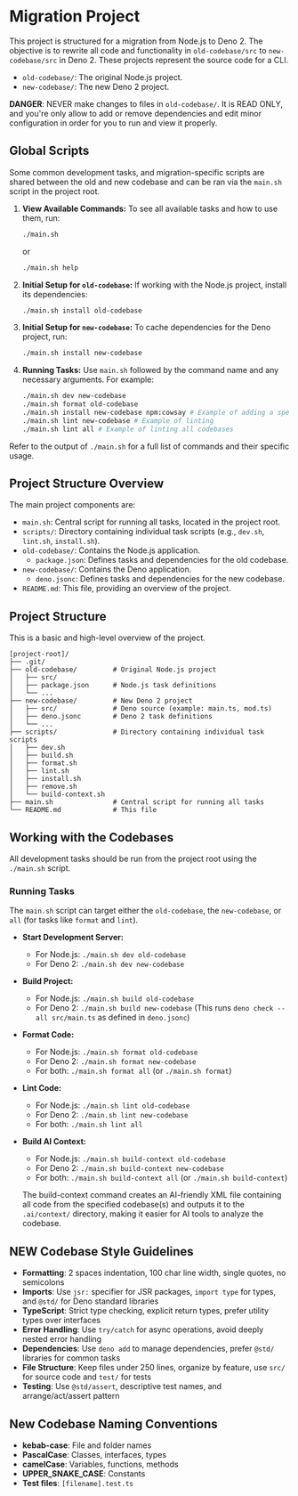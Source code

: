 # Migration Project

This project is structured for a migration from Node.js to Deno 2. The objective is to rewrite all code and functionality in `old-codebase/src` to `new-codebase/src` in Deno 2. These projects represent the source code for a CLI.

*   `old-codebase/`: The original Node.js project.
*   `new-codebase/`: The new Deno 2 project.

**DANGER**: NEVER make changes to files in `old-codebase/`. It is READ ONLY, and you're only allow to add or remove dependencies and edit minor configuration in order for you to run and view it properly.

## Global Scripts

Some common development tasks, and migration-specific scripts are shared between the old and new codebase and can be ran via the `main.sh` script in the project root.

1.  **View Available Commands:**
    To see all available tasks and how to use them, run:
    ```bash
    ./main.sh
    ```
    or
    ```bash
    ./main.sh help
    ```

2.  **Initial Setup for `old-codebase`:**
    If working with the Node.js project, install its dependencies:
    ```bash
    ./main.sh install old-codebase
    ```

3.  **Initial Setup for `new-codebase`:**
    To cache dependencies for the Deno project, run:
    ```bash
    ./main.sh install new-codebase
    ```

4.  **Running Tasks:**
    Use `main.sh` followed by the command name and any necessary arguments. For example:
    ```bash
    ./main.sh dev new-codebase
    ./main.sh format old-codebase
    ./main.sh install new-codebase npm:cowsay # Example of adding a specific package
    ./main.sh lint new-codebase # Example of linting
    ./main.sh lint all # Example of linting all codebases
    ```

Refer to the output of `./main.sh` for a full list of commands and their specific usage.

## Project Structure Overview

The main project components are:
*   `main.sh`: Central script for running all tasks, located in the project root.
*   `scripts/`: Directory containing individual task scripts (e.g., `dev.sh`, `lint.sh`, `install.sh`).
*   `old-codebase/`: Contains the Node.js application.
    *   `package.json`: Defines tasks and dependencies for the old codebase.
*   `new-codebase/`: Contains the Deno application.
    *   `deno.jsonc`: Defines tasks and dependencies for the new codebase.
*   `README.md`: This file, providing an overview of the project.

## Project Structure
This is a basic and high-level overview of the project.

```
[project-root]/
├── .git/
├── old-codebase/         # Original Node.js project
│   ├── src/
│   ├── package.json      # Node.js task definitions
│   └── ...
├── new-codebase/         # New Deno 2 project
│   ├── src/              # Deno source (example: main.ts, mod.ts)
│   ├── deno.jsonc        # Deno 2 task definitions
│   └── ...
├── scripts/              # Directory containing individual task scripts
│   ├── dev.sh
│   ├── build.sh
│   ├── format.sh
│   ├── lint.sh
│   ├── install.sh
│   ├── remove.sh
│   └── build-context.sh
├── main.sh               # Central script for running all tasks
└── README.md             # This file
```

## Working with the Codebases

All development tasks should be run from the project root using the `./main.sh` script.

### Running Tasks

The `main.sh` script can target either the `old-codebase`, the `new-codebase`, or `all` (for tasks like `format` and `lint`).

*   **Start Development Server:**
    *   For Node.js: `./main.sh dev old-codebase`
    *   For Deno 2: `./main.sh dev new-codebase`

*   **Build Project:**
    *   For Node.js: `./main.sh build old-codebase`
    *   For Deno 2: `./main.sh build new-codebase` (This runs `deno check --all src/main.ts` as defined in `deno.jsonc`)

*   **Format Code:**
    *   For Node.js: `./main.sh format old-codebase`
    *   For Deno 2: `./main.sh format new-codebase`
    *   For both: `./main.sh format all` (or `./main.sh format`)

*   **Lint Code:**
    *   For Node.js: `./main.sh lint old-codebase`
    *   For Deno 2: `./main.sh lint new-codebase`
    *   For both: `./main.sh lint all`

*   **Build AI Context:**
    *   For Node.js: `./main.sh build-context old-codebase`
    *   For Deno 2: `./main.sh build-context new-codebase`
    *   For both: `./main.sh build-context all` (or `./main.sh build-context`)
    
    The build-context command creates an AI-friendly XML file containing all code from the specified codebase(s) and outputs it to the `.ai/context/` directory, making it easier for AI tools to analyze the codebase.


## NEW Codebase Style Guidelines

- **Formatting**: 2 spaces indentation, 100 char line width, single quotes, no semicolons
- **Imports**: Use `jsr:` specifier for JSR packages, `import type` for types, and `@std/` for Deno standard libraries
- **TypeScript**: Strict type checking, explicit return types, prefer utility types over interfaces
- **Error Handling**: Use `try/catch` for async operations, avoid deeply nested error handling
- **Dependencies**: Use `deno add` to manage dependencies, prefer `@std/` libraries for common tasks
- **File Structure**: Keep files under 250 lines, organize by feature, use `src/` for source code and `test/` for tests
- **Testing**: Use `@std/assert`, descriptive test names, and arrange/act/assert pattern

## New Codebase Naming Conventions

- **kebab-case**: File and folder names
- **PascalCase**: Classes, interfaces, types
- **camelCase**: Variables, functions, methods
- **UPPER_SNAKE_CASE**: Constants
- **Test files**: `[filename].test.ts`
